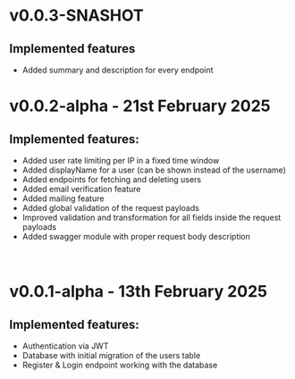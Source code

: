 # v0.0.3-SNASHOT

## Implemented features

- Added summary and description for every endpoint

# v0.0.2-alpha - 21st February 2025

## Implemented features:

- Added user rate limiting per IP in a fixed time window
- Added displayName for a user (can be shown instead of the username)
- Added endpoints for fetching and deleting users
- Added email verification feature
- Added mailing feature
- Added global validation of the request payloads
- Improved validation and transformation for all fields inside the request payloads
- Added swagger module with proper request body description
  <br><br><br>

# v0.0.1-alpha - 13th February 2025

## Implemented features:

- Authentication via JWT
- Database with initial migration of the users table
- Register & Login endpoint working with the database
